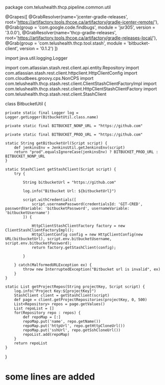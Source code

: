 
package com.telushealth.thcp.pipeline.common.util

@Grapes([
    @GrabResolver(name='jcenter-gradle-releases', root='https://artifactory.tools.thcoe.ca/artifactory/gradle-jcenter-remote/'),
    @Grab(group = 'com.google.code.findbugs', module = 'jsr305', version = '3.0.0'),
    @GrabResolver(name='thcp-gradle-releases', root='https://artifactory.tools.thcoe.ca/artifactory/gradle-releases-local/'),
    @Grab(group = 'com.telushealth.thcp.tool.stash', module = 'bitbucket-client', version = '0.1.2')
])

import java.util.logging.Logger

import com.atlassian.stash.rest.client.api.entity.Repository
import com.atlassian.stash.rest.client.httpclient.HttpClientConfig
import com.cloudbees.groovy.cps.NonCPS
import com.telushealth.thcp.stash.rest.client.ClientStashClientFactoryImpl
import com.telushealth.thcp.stash.rest.client.HttpClientStashClientFactory
import com.telushealth.thcp.stash.rest.client.StashClient

class BitbucketUtil {

    private static final Logger log = Logger.getLogger(BitbucketUtil.class.name)

    private static final BITBUCKET_NONP_URL = "https://github.com"

    private static final BITBUCKET_PROD_URL = "https://github.com"

    static String getBitbucketUrl(Script script) {
        def jenkinsEnv = JenkinsUtil.getJenkinsEnv(script)
        return "prod".equalsIgnoreCase(jenkinsEnv) ? BITBUCKET_PROD_URL : BITBUCKET_NONP_URL
    }

    static StashClient getStashClient(Script script) {
        try {
            
            String bitbucketUrl = "https://github.com"
            
            log.info("Bitbucket Url: ${bitbucketUrl}")
            
            script.withCredentials([
                script.usernamePassword(credentialsId: 'GIT-CRED', passwordVariable: 'bitbucketPassword', usernameVariable: 'bitbucketUsername')
            ]) {
                
                HttpClientStashClientFactory factory = new ClientStashClientFactoryImpl();
                HttpClientConfig config = new HttpClientConfig(new URL(bitbucketUrl), script.env.bitbucketUsername, script.env.bitbucketPassword);
                return factory.getStashClient(config);
    
            }
                        
        } catch(MalformedURLException ex) {
            throw new InterruptedException("Bitbucket url is invalid", ex)
        }
    }
    
    static List getProjectRepos(String projectKey, Script script) {
        log.info("Project Key:${projectKey}")
        StashClient client = getStashClient(script)
        def page = client.getProjectRepositories(projectKey, 0, 500)
        List<Repository> repos = page.getValues()
        List repoList = []
        for(Repository repo : repos) {
            def repoMap = [:]
            repoMap.put('name', repo.getName())
            repoMap.put('httpUrl', repo.getHttpCloneUrl())
            repoMap.put('sshUrl', repo.getSshCloneUrl())
            repoList.add(repoMap)
        }
        return repoList
    }
}
# some lines are added
